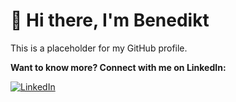 # 👋 Hi there, I'm Benedikt

This is a placeholder for my GitHub profile.

**Want to know more? Connect with me on LinkedIn:**

[![LinkedIn](https://img.shields.io/badge/LinkedIn-Connect-%230077B5?style=for-the-badge&logo=linkedin)](https://www.linkedin.com/in/btroe/)